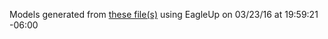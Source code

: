 Models generated from [these file(s)](https://raw.github.com/sparkfun/ITG-3200_Breakout/945ebacb3200b2578d39440364553252281d3b6f/Hardware/Triple_axis_digital_-_output_gyro_ITG-3200_Breakout.brd) using EagleUp on 03/23/16 at 19:59:21 -06:00
